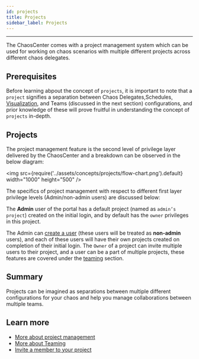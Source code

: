 ```yaml
---
id: projects
title: Projects
sidebar_label: Projects
---
```


---

The ChaosCenter comes with a project management system which can be used for working on chaos scenarios with multiple different projects across different chaos delegates.

## Prerequisites

Before learning abpout the concept of `projects`, it is important to note that a `project` signifies a separation between Chaos Delegates,Schedules, [Visualization](visualize-experiment.md), and Teams (discussed in the next section) configurations, and prior knowledge of these will prove fruitful in understanding the concept of `projects` in-depth.

## Projects

The project management feature is the second level of privilege layer delivered by the ChaosCenter and a breakdown can be observed in the below diagram:

<img src={require('../assets/concepts/projects/flow-chart.png').default} width="1000" height="500" />

The specifics of project management with respect to different first layer privilege levels (Admin/non-admin users) are discussed below:

The **Admin** user of the portal has a default project (named as `admin’s project`) created on the initial login, and by default has the `owner` privileges in this project.

The Admin can [create a user](../user-guides/create-user.md) (these users will be treated as **non-admin** users), and each of these users will have their own projects created on completion of their initial login. The `Owner` of a project can invite multiple users to their project, and a user can be a part of multiple projects, these features are covered under the [teaming](teaming.md) section.

## Summary

Projects can be imagined as separations between multiple different configurations for your chaos and help you manage collaborations between multiple teams.

## Learn more

- [More about project management](../user-guides/change-project-name.md)
- [More about Teaming](teaming.md)
- [Invite a member to your project](../user-guides/invite-team-member.md)
